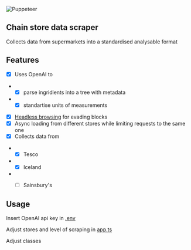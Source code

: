 ![Puppeteer](https://img.shields.io/badge/Puppeteer-40B5A4?style=for-the-badge&logo=Puppeteer&logoColor=white)

## Chain store data scraper

Collects data from supermarkets into a standardised analysable format

## Features
- [x] Uses OpenAI to
* - [x] parse ingridients into a tree with metadata
* - [x] standartise units of measurements
- [x] [Headless browsing](https://pptr.dev) for evading blocks
- [x] Async loading from different stores while limiting requests to the same one
- [x] Collects data from
* - [x] Tesco
* - [x] Iceland
* - [ ] Sainsbury's


## Usage
Insert OpenAI api key in [.env](/.env.sample)

Adjust stores and level of scraping in [app.ts](/src/app.ts)

Adjust classes 
